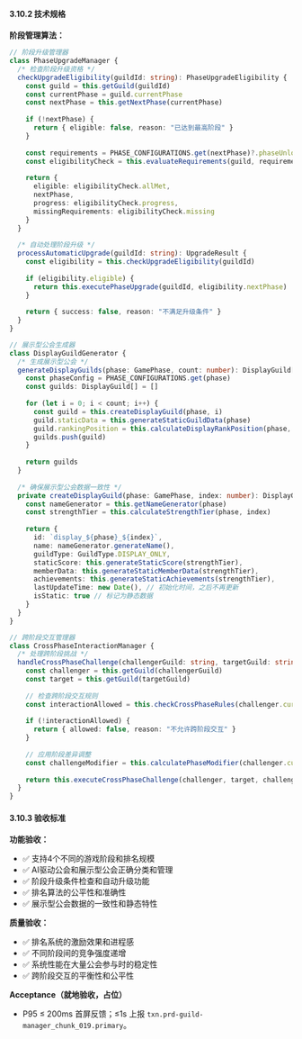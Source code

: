 ﻿---
PRD-ID: "PRD-GM-PRD-GUILD-MANAGER_CHUNK_019"
Title: "公会管理器PRD - 分片19"
Status: "Active"
Owner: "Product-Team"
Created: "2024-12-01T00:00:00Z"
Updated: "2025-08-22T00:00:00Z"
Version: "v1.2.0"
Priority: "High"
Risk: "Medium"
Depends-On:
  - "PRD-GM-BASE-ARCHITECTURE"
chunk: "19/24"
size: "7019 chars"
source: "PRD-Guild-Manager.md"
Arch-Refs: [CH01, CH03, CH04, CH05, CH06]
Test-Refs:
  - "tests/unit/guild-manager-chunk-019.spec.ts"
Monitors:
  - "txn.prd-guild-manager_chunk_019.primary"
SLO-Refs:
  - "UI_P95_100ms"
  - "EVENT_P95_50ms"
  - "CRASH_FREE_99.5"
ADRs: [ADR-0001, ADR-0002, ADR-0003, ADR-0004, ADR-0005, ADR-0006, ADR-0007, ADR-0008, ADR-0010]
Release_Gates:
  Quality_Gate:
    enabled: true
    threshold: "unit_test_coverage >= 80%"
    blockingFailures:
      - "test_failures"
      - "coverage_below_threshold"
    windowHours: 24
  Security_Gate:
    enabled: true
    threshold: "security_scan_passed == true"
    blockingFailures:
      - "security_vulnerabilities"
      - "dependency_vulnerabilities"
    windowHours: 12
  Performance_Gate:
    enabled: true
    threshold: "p95_response_time <= 100ms"
    blockingFailures:
      - "performance_regression"
      - "memory_leaks"
    windowHours: 6
  Acceptance_Gate:
    enabled: true
    threshold: "acceptance_criteria_met >= 95%"
    blockingFailures:
      - "acceptance_test_failures"
      - "user_story_incomplete"
    windowHours: 48
  API_Contract_Gate:
    enabled: true
    threshold: "api_contract_compliance >= 100%"
    blockingFailures:
      - "contract_violations"
      - "breaking_changes"
    windowHours: 12
  Sentry_Release_Health_Gate:
    enabled: true
    threshold: "crash_free_users >= 99.5% AND crash_free_sessions >= 99.9%"
    blockingFailures:
      - "crash_free_threshold_violation"
      - "insufficient_adoption_data" 
      - "release_health_regression"
    windowHours: 24
    params:
      sloRef: "CRASH_FREE_99.5"
      thresholds:
        crashFreeUsers: 99.5
        crashFreeSessions: 99.9
        minAdoptionPercent: 25
        durationHours: 24

Security_Policies:
  permissions:
    read:
      - "guild-member"
      - "guild-officer"
      - "guild-master"
    write:
      - "guild-officer"
      - "guild-master"
    admin:
      - "guild-master"
      - "system-admin"
  cspNotes: "Electron CSP: default-src 'self'; script-src 'self'; object-src 'none'; base-uri 'self'; connect-src 'self' https://api.${PRODUCT_DOMAIN}; style-src 'self' 'nonce-${NONCE_PLACEHOLDER}'; img-src 'self' data: https: ; font-src 'self'"
Traceability_Matrix:
  requirementTags:
    - "guild-management"
    - "user-experience"
    - "performance"
  acceptance:
    functional: "功能需求100%实现"
    performance: "性能指标达到SLO要求"
    security: "安全要求完全满足"
    usability: "用户体验达到设计标准"
  evidence:
    implementation: "源代码实现"
    testing: "自动化测试覆盖"
    documentation: "技术文档完备"
    validation: "用户验收确认"
  businessAcceptance:
    userStoryCompletion: "用户故事100%完成"
    businessRulesValidation: "业务规则验证通过"
    stakeholderApproval: "利益相关者确认"
---
#### 3.10.2 技术规格

**阶段管理算法：**
```typescript
// 阶段升级管理器
class PhaseUpgradeManager {
  /* 检查阶段升级资格 */
  checkUpgradeEligibility(guildId: string): PhaseUpgradeEligibility {
    const guild = this.getGuild(guildId)
    const currentPhase = guild.currentPhase
    const nextPhase = this.getNextPhase(currentPhase)
    
    if (!nextPhase) {
      return { eligible: false, reason: "已达到最高阶段" }
    }
    
    const requirements = PHASE_CONFIGURATIONS.get(nextPhase)?.phaseUnlockRequirements
    const eligibilityCheck = this.evaluateRequirements(guild, requirements)
    
    return {
      eligible: eligibilityCheck.allMet,
      nextPhase,
      progress: eligibilityCheck.progress,
      missingRequirements: eligibilityCheck.missing
    }
  }
  
  /* 自动处理阶段升级 */
  processAutomaticUpgrade(guildId: string): UpgradeResult {
    const eligibility = this.checkUpgradeEligibility(guildId)
    
    if (eligibility.eligible) {
      return this.executePhaseUpgrade(guildId, eligibility.nextPhase)
    }
    
    return { success: false, reason: "不满足升级条件" }
  }
}

// 展示型公会生成器
class DisplayGuildGenerator {
  /* 生成展示型公会 */
  generateDisplayGuilds(phase: GamePhase, count: number): DisplayGuild[] {
    const phaseConfig = PHASE_CONFIGURATIONS.get(phase)
    const guilds: DisplayGuild[] = []
    
    for (let i = 0; i < count; i++) {
      const guild = this.createDisplayGuild(phase, i)
      guild.staticData = this.generateStaticGuildData(phase)
      guild.rankingPosition = this.calculateDisplayRankPosition(phase, i)
      guilds.push(guild)
    }
    
    return guilds
  }
  
  /* 确保展示型公会数据一致性 */
  private createDisplayGuild(phase: GamePhase, index: number): DisplayGuild {
    const nameGenerator = this.getNameGenerator(phase)
    const strengthTier = this.calculateStrengthTier(phase, index)
    
    return {
      id: `display_${phase}_${index}`,
      name: nameGenerator.generateName(),
      guildType: GuildType.DISPLAY_ONLY,
      staticScore: this.generateStaticScore(strengthTier),
      memberData: this.generateStaticMemberData(strengthTier),
      achievements: this.generateStaticAchievements(strengthTier),
      lastUpdateTime: new Date(), // 初始化时间，之后不再更新
      isStatic: true // 标记为静态数据
    }
  }
}

// 跨阶段交互管理器
class CrossPhaseInteractionManager {
  /* 处理跨阶段挑战 */
  handleCrossPhaseChallenge(challengerGuild: string, targetGuild: string): ChallengeResult {
    const challenger = this.getGuild(challengerGuild)
    const target = this.getGuild(targetGuild)
    
    // 检查跨阶段交互规则
    const interactionAllowed = this.checkCrossPhaseRules(challenger.currentPhase, target.currentPhase)
    
    if (!interactionAllowed) {
      return { allowed: false, reason: "不允许跨阶段交互" }
    }
    
    // 应用阶段差异调整
    const challengeModifier = this.calculatePhaseModifier(challenger.currentPhase, target.currentPhase)
    
    return this.executeCrossPhaseChallenge(challenger, target, challengeModifier)
  }
}
```

#### 3.10.3 验收标准

**功能验收：**
- ✅ 支持4个不同的游戏阶段和排名规模
- ✅ AI驱动公会和展示型公会正确分类和管理
- ✅ 阶段升级条件检查和自动升级功能
- ✅ 排名算法的公平性和准确性
- ✅ 展示型公会数据的一致性和静态特性

**质量验收：**
- ✅ 排名系统的激励效果和进程感
- ✅ 不同阶段间的竞争强度递增
- ✅ 系统性能在大量公会参与时的稳定性
- ✅ 跨阶段交互的平衡性和公平性

**Acceptance（就地验收，占位）**
- P95 ≤ 200ms 首屏反馈；≤1s 上报 `txn.prd-guild-manager_chunk_019.primary`。